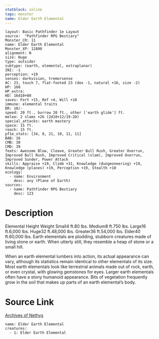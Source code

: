 ```yaml
---
statblock: inline
tags: monster
name: Elder Earth Elemental
---
```

```statblock
layout: Basic Pathfinder 1e Layout
source:  "Pathfinder RPG Bestiary"
Monster_CR: 11
name: Elder Earth Elemental
Monster_XP: 12800
alignment: N
size: Huge
type: outsider
subtype: (earth, elemental, extraplanar)
INI: -1
perception: +19
senses: darkvision, tremorsense
AC: 23, touch 7, flat-footed 23 (dex -1, natural +16, size -2)
HP: 168
HP_extra: 
HD: 16d10+80
saves: Fort +15, Ref +4, Will +10
immune: elemental traits
DR: 10/-
speed: 20 ft., burrow 20 ft., other ['earth glide'] ft.
melee: 2 slams +26 (2d10+12/19-20)
special_attacks: earth mastery
space: 15 ft.
reach: 15 ft.
pf1e_stats: [34, 8, 21, 10, 11, 11]
BAB: 16
CMB: 30
CMD: 39
feats: Awesome Blow, Cleave, Greater Bull Rush, Greater Overrun, Improved Bull Rush, Improved Critical (slam), Improved Overrun, Improved Sunder, Power Attack
skills: Appraise +19, Climb +31, Knowledge (dungeoneering) +19, Knowledge (planes) +19, Perception +19, Stealth +10
ecology:
  - name: Environment
    desc: any (Plane of Earth)
sources:
  - name: Pathfinder RPG Bestiary
    desc: 123
```
# Description
Elemental Height Weight Small4 ft.80 lbs. Medium8 ft.750 lbs. Large16 ft.6,000 lbs. Huge32 ft.48,000 lbs. Greater36 ft.54,000 lbs. Elder40 ft.60,000 lbs.
 Earth elementals are plodding, stubborn creatures made of living stone or earth. When utterly still, they resemble a heap of stone or a small hill.

When an earth elemental lumbers into action, its actual appearance can vary, although its statistics remain identical to other elementals of its size. Most earth elementals look like terrestrial animals made out of rock, earth, or even crystal, with glowing gemstones for eyes. Larger earth elementals often have a stony humanoid appearance. Bits of vegetation frequently grow in the soil that makes up parts of an earth elemental’s body.
# Source Link
[Archives of Nethys](https://aonprd.com/MonsterDisplay.aspx?ItemName=Elder%20Earth%20Elemental)
```encounter-table
name: Elder Earth Elemental
creatures:
  - 1: Elder Earth Elemental
```

